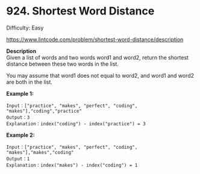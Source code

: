 # 924. Shortest Word Distance

Difficulty: Easy

https://www.lintcode.com/problem/shortest-word-distance/description

**Description**  
Given a list of words and two words word1 and word2, return the shortest distance between these two words in the list.

You may assume that word1 does not equal to word2, and word1 and word2 are both in the list.

**Example 1:**
```
Input：["practice", "makes", "perfect", "coding", "makes"],"coding","practice"
Output：3
Explanation：index("coding") - index("practice") = 3
```

**Example 2:**
```
Input：["practice", "makes", "perfect", "coding", "makes"],"makes","coding"
Output：1
Explanation：index("makes") - index("coding") = 1
```
